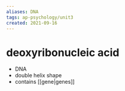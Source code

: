 ```yaml
---
aliases: DNA
tags: ap-psychology/unit3 
created: 2021-09-16
---
```


# deoxyribonucleic acid

- DNA
- double helix shape
- contains [[gene|genes]] 
